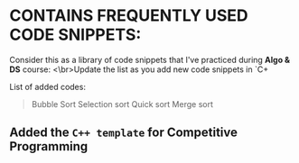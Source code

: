 # CONTAINS FREQUENTLY USED CODE SNIPPETS:

Consider this as a library of code snippets that I've practiced during **Algo & DS** course: <\br>Update the list as you add new code snippets in `C+

List of added codes:  
> Bubble Sort
> Selection sort
> Quick sort
> Merge sort

## Added the `C++ template` for **Competitive Programming**
